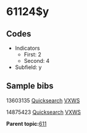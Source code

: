 # 61124$y

## Codes

-   Indicators
    -   First: 2
    -   Second: 4
-   Subfield: y

## Sample bibs

13603135 [Quicksearch](https://search.library.yale.edu/catalog/13603135) [VXWS](http://prodorbis.library.yale.edu:7014/vxws/GetHoldingsService?bibId=13603135)

14875423 [Quicksearch](https://search.library.yale.edu/catalog/14875423) [VXWS](http://prodorbis.library.yale.edu:7014/vxws/GetHoldingsService?bibId=14875423)

**Parent topic:**[611](../../tags/611/611.md)


